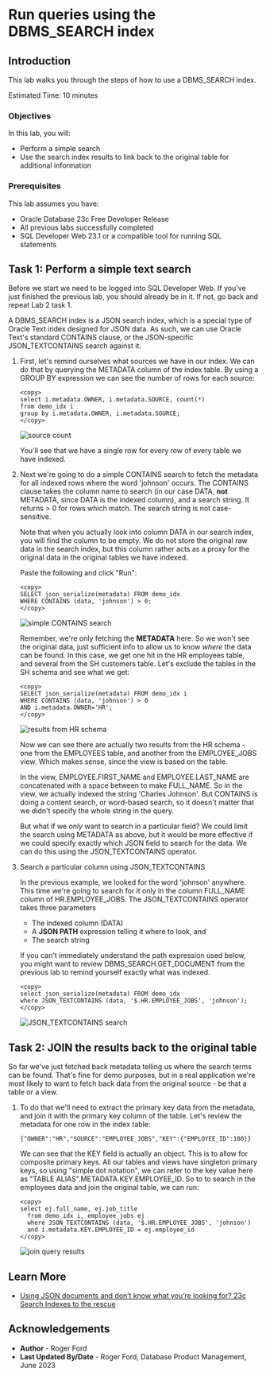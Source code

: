 # Run queries using the DBMS_SEARCH index

## Introduction

This lab walks you through the steps of how to use a DBMS_SEARCH index.

Estimated Time: 10 minutes

### Objectives

In this lab, you will:
* Perform a simple search
* Use the search index results to link back to the original table for additional information

### Prerequisites

This lab assumes you have:
* Oracle Database 23c Free Developer Release
* All previous labs successfully completed
* SQL Developer Web 23.1 or a compatible tool for running SQL statements

## Task 1: Perform a simple text search

Before we start we need to be logged into SQL Developer Web. If you've just finished the previous lab, you should already be in it. If not, go back and repeat Lab 2 task 1.

A DBMS\_SEARCH index is a JSON search index, which is a special type of Oracle Text index designed for JSON data. As such, we can use Oracle Text's standard CONTAINS clause, or the JSON-specific JSON\_TEXTCONTAINS search against it.

1. First, let's remind ourselves what sources we have in our index. We can do that by querying the METADATA column of the index table. By using a GROUP BY expression we can see the number of rows for each source:

    ```
    <copy>
    select i.metadata.OWNER, i.metadata.SOURCE, count(*)
    from demo_idx i
    group by i.metadata.OWNER, i.metadata.SOURCE;
    </copy>
    ```

    ![source count](images/source-count.png " ")

    You'll see that we have a single row for every row of every table we have indexed.

2. Next we're going to do a simple CONTAINS search to fetch the metadata for all indexed rows where the word 'johnson' occurs. The CONTAINS clause takes the column name to search (in our case DATA, **not** METADATA, since DATA is the indexed column), and a search string. It returns > 0 for rows which match. The search string is not case-sensitive.

    Note that when you actually look into column DATA in our search index, you will find the column to be empty. We do not store the original raw data in the search index, but this column rather acts as a proxy for the original data in the original tables we have indexed.

    Paste the following and click "Run":

    ```
    <copy>
    SELECT json_serialize(metadata) FROM demo_idx
    WHERE CONTAINS (data, 'johnson') > 0;
    </copy>
    ```

    ![simple CONTAINS search](images/simple-contains.png " ")

    Remember, we're only fetching the **METADATA** here. So we won't see the original data, just sufficient info to allow us to know *where* the data can be found. In this case, we get one hit in the HR employees table, and several from the SH customers table. Let's exclude the tables in the SH schema and see what we get:

    ```
    <copy>
    SELECT json_serialize(metadata) FROM demo_idx i
    WHERE CONTAINS (data, 'johnson') > 0
    AND i.metadata.OWNER='HR';
    </copy>
    ```

    ![results from HR schema](images/hr-contains.png " ")

    Now we can see there are actually two results from the HR schema - one from the EMPLOYEES table, and another from the EMPLOYEE\_JOBS view. Which makes sense, since the view is based on the table.

    In the view, EMPLOYEE.FIRST\_NAME and EMPLOYEE.LAST\_NAME are concatenated with a space between to make FULL_NAME. So in the view, we actually indexed the string 'Charles Johnson'. But CONTAINS is doing a content search, or word-based search, so it doesn't matter that we didn't specify the whole string in the query.

    But what if we *only* want to search in a particular field? We could limit the search using METADATA as above, but it would be more effective if we could specify exactly which JSON field to search for the data. We can do this using the JSON_TEXTCONTAINS operator.

3. Search a particular column using JSON_TEXTCONTAINS

    In the previous example, we looked for the word 'johnson' anywhere. This time we're going to search for it only in the column FULL\_NAME column of HR.EMPLOYEE\_JOBS. The JSON\_TEXTCONTAINS operator takes three parameters
    
    - The indexed column (DATA)
    - A **JSON PATH** expression telling it where to look, and
    - The search string

    If you can't immediately understand the path expression used below, you might want to review DBMS\_SEARCH.GET\_DOCUMENT from the previous lab to remind yourself exactly what was indexed.

    ```
    <copy>
    select json_serialize(metadata) FROM demo_idx
    where JSON_TEXTCONTAINS (data, '$.HR.EMPLOYEE_JOBS', 'johnson');
    </copy>
    ```

    ![JSON_TEXTCONTAINS search](images/json-textcontains.png " ")

## Task 2: JOIN the results back to the original table

So far we've just fetched back metadata telling us where the search terms can be found. That's fine for demo purposes, but in a real application we're most likely to want to fetch back data from the original source - be that a table or a view.

1. To do that we'll need to extract the primary key data from the metadata, and join it with the primary key column of the table. Let's review the metadata for one row in the index table:

    ```
    {"OWNER":"HR","SOURCE":"EMPLOYEE_JOBS","KEY":{"EMPLOYEE_ID":100}}
    ```

    We can see that the KEY field is actually an object. This is to allow for composite primary keys. All our tables and views have singleton primary keys, so using "simple dot notation", we can refer to the key value here as "TABLE ALIAS".METADATA.KEY.EMPLOYEE_ID. So to 
    to search in the employees data and join the original table, we can run:

    ```
    <copy>
    select ej.full_name, ej.job_title
      from demo_idx i, employee_jobs ej
      where JSON_TEXTCONTAINS (data, '$.HR.EMPLOYEE_JOBS', 'johnson')
      and i.metadata.KEY.EMPLOYEE_ID = ej.employee_id
    </copy>
    ```

    ![join query results](images/join-query.png " ")




## Learn More

* [Using JSON documents and don’t know what you’re looking for? 23c Search Indexes to the rescue](https://blogs.oracle.com/database/post/23c-search-index)

## Acknowledgements
* **Author** - Roger Ford
* **Last Updated By/Date** - Roger Ford, Database Product Management, June 2023
